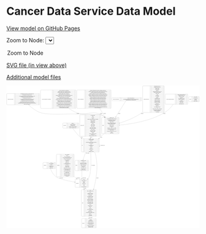 <link rel='stylesheet' href="assets/style.css">
<link rel='stylesheet' href="https://unpkg.com/leaflet@1.5.1/dist/leaflet.css" integrity="sha512-xwE/Az9zrjBIphAcBb3F6JVqxf46+CDLwfLMHloNu6KEQCAWi6HcDUbeOfBIptF7tcCzusKFjFw2yuvEpDL9wQ==" crossorigin="">
<script type="text/javascript" src="https://code.jquery.com/jquery-3.2.1.min.js"></script>
<script type="text/javascript"  src="https://unpkg.com/leaflet@1.5.1/dist/leaflet.js"></script>
<script type="text/javascript" src="assets/actions.js"></script>

Cancer Data Service Data Model
==============================

[View model on GitHub Pages](https://cbiit.github.io/cds-model)



Zoom to Node: <select id="node_select">
  <option value="">Zoom to Node</option>
</select>
<div id="model"></div>

<p>
<a href="./model-desc/cds-model.svg">SVG file (in view above)</a>
<p>
<a href="./model-desc">Additional model files</a>
<div id='graph' style='display:off;'>
<svg width="4345pt" height="3196pt"
 viewBox="0.00 0.00 4344.50 3196.00" xmlns="http://www.w3.org/2000/svg" xmlns:xlink="http://www.w3.org/1999/xlink">
<g id="graph0" class="graph" transform="scale(1 1) rotate(0) translate(4 3192)">
<title>Perl</title>
<polygon fill="#ffffff" stroke="transparent" points="-4,4 -4,-3192 4340.5,-3192 4340.5,4 -4,4"/>
<!-- image -->
<g id="node1" class="node">
<title>image</title>
<path fill="none" stroke="#000000" d="M2152,-2112C2152,-2112 2517,-2112 2517,-2112 2523,-2112 2529,-2118 2529,-2124 2529,-2124 2529,-2468 2529,-2468 2529,-2474 2523,-2480 2517,-2480 2517,-2480 2152,-2480 2152,-2480 2146,-2480 2140,-2474 2140,-2468 2140,-2468 2140,-2124 2140,-2124 2140,-2118 2146,-2112 2152,-2112"/>
<text text-anchor="middle" x="2170" y="-2292.3" font-family="Times,serif" font-size="14.00" fill="#000000">image</text>
<polyline fill="none" stroke="#000000" points="2200,-2112 2200,-2480 "/>
<text text-anchor="middle" x="2210.5" y="-2292.3" font-family="Times,serif" font-size="14.00" fill="#000000"> </text>
<polyline fill="none" stroke="#000000" points="2221,-2112 2221,-2480 "/>
<text text-anchor="middle" x="2364.5" y="-2464.8" font-family="Times,serif" font-size="14.00" fill="#000000">citation_or_DOI</text>
<polyline fill="none" stroke="#000000" points="2221,-2457 2508,-2457 "/>
<text text-anchor="middle" x="2364.5" y="-2441.8" font-family="Times,serif" font-size="14.00" fill="#000000">de_identification_method_description</text>
<polyline fill="none" stroke="#000000" points="2221,-2434 2508,-2434 "/>
<text text-anchor="middle" x="2364.5" y="-2418.8" font-family="Times,serif" font-size="14.00" fill="#000000">de_identification_method_type</text>
<polyline fill="none" stroke="#000000" points="2221,-2411 2508,-2411 "/>
<text text-anchor="middle" x="2364.5" y="-2395.8" font-family="Times,serif" font-size="14.00" fill="#000000">de_identification_software</text>
<polyline fill="none" stroke="#000000" points="2221,-2388 2508,-2388 "/>
<text text-anchor="middle" x="2364.5" y="-2372.8" font-family="Times,serif" font-size="14.00" fill="#000000">image_modality</text>
<polyline fill="none" stroke="#000000" points="2221,-2365 2508,-2365 "/>
<text text-anchor="middle" x="2364.5" y="-2349.8" font-family="Times,serif" font-size="14.00" fill="#000000">imaging_equipment_manufacturer</text>
<polyline fill="none" stroke="#000000" points="2221,-2342 2508,-2342 "/>
<text text-anchor="middle" x="2364.5" y="-2326.8" font-family="Times,serif" font-size="14.00" fill="#000000">imaging_equipment_model</text>
<polyline fill="none" stroke="#000000" points="2221,-2319 2508,-2319 "/>
<text text-anchor="middle" x="2364.5" y="-2303.8" font-family="Times,serif" font-size="14.00" fill="#000000">imaging_protocol</text>
<polyline fill="none" stroke="#000000" points="2221,-2296 2508,-2296 "/>
<text text-anchor="middle" x="2364.5" y="-2280.8" font-family="Times,serif" font-size="14.00" fill="#000000">imaging_software</text>
<polyline fill="none" stroke="#000000" points="2221,-2273 2508,-2273 "/>
<text text-anchor="middle" x="2364.5" y="-2257.8" font-family="Times,serif" font-size="14.00" fill="#000000">license</text>
<polyline fill="none" stroke="#000000" points="2221,-2250 2508,-2250 "/>
<text text-anchor="middle" x="2364.5" y="-2234.8" font-family="Times,serif" font-size="14.00" fill="#000000">longitudinal_temporal_event_offset</text>
<polyline fill="none" stroke="#000000" points="2221,-2227 2508,-2227 "/>
<text text-anchor="middle" x="2364.5" y="-2211.8" font-family="Times,serif" font-size="14.00" fill="#000000">longitudinal_temporal_event_type</text>
<polyline fill="none" stroke="#000000" points="2221,-2204 2508,-2204 "/>
<text text-anchor="middle" x="2364.5" y="-2188.8" font-family="Times,serif" font-size="14.00" fill="#000000">organ_or_tissue</text>
<polyline fill="none" stroke="#000000" points="2221,-2181 2508,-2181 "/>
<text text-anchor="middle" x="2364.5" y="-2165.8" font-family="Times,serif" font-size="14.00" fill="#000000">performed_imaging_study_typeCode</text>
<polyline fill="none" stroke="#000000" points="2221,-2158 2508,-2158 "/>
<text text-anchor="middle" x="2364.5" y="-2142.8" font-family="Times,serif" font-size="14.00" fill="#000000">species</text>
<polyline fill="none" stroke="#000000" points="2221,-2135 2508,-2135 "/>
<text text-anchor="middle" x="2364.5" y="-2119.8" font-family="Times,serif" font-size="14.00" fill="#000000">study_link_id</text>
<polyline fill="none" stroke="#000000" points="2508,-2112 2508,-2480 "/>
<text text-anchor="middle" x="2518.5" y="-2292.3" font-family="Times,serif" font-size="14.00" fill="#000000"> </text>
</g>
<!-- file -->
<g id="node12" class="node">
<title>file</title>
<path fill="none" stroke="#000000" d="M1693.5,-1703.5C1693.5,-1703.5 2073.5,-1703.5 2073.5,-1703.5 2079.5,-1703.5 2085.5,-1709.5 2085.5,-1715.5 2085.5,-1715.5 2085.5,-1990.5 2085.5,-1990.5 2085.5,-1996.5 2079.5,-2002.5 2073.5,-2002.5 2073.5,-2002.5 1693.5,-2002.5 1693.5,-2002.5 1687.5,-2002.5 1681.5,-1996.5 1681.5,-1990.5 1681.5,-1990.5 1681.5,-1715.5 1681.5,-1715.5 1681.5,-1709.5 1687.5,-1703.5 1693.5,-1703.5"/>
<text text-anchor="middle" x="1701" y="-1849.3" font-family="Times,serif" font-size="14.00" fill="#000000">file</text>
<polyline fill="none" stroke="#000000" points="1720.5,-1703.5 1720.5,-2002.5 "/>
<text text-anchor="middle" x="1731" y="-1849.3" font-family="Times,serif" font-size="14.00" fill="#000000"> </text>
<polyline fill="none" stroke="#000000" points="1741.5,-1703.5 1741.5,-2002.5 "/>
<text text-anchor="middle" x="1903" y="-1987.3" font-family="Times,serif" font-size="14.00" fill="#000000">checksum_algorithm</text>
<polyline fill="none" stroke="#000000" points="1741.5,-1979.5 2064.5,-1979.5 "/>
<text text-anchor="middle" x="1903" y="-1964.3" font-family="Times,serif" font-size="14.00" fill="#000000">checksum_value</text>
<polyline fill="none" stroke="#000000" points="1741.5,-1956.5 2064.5,-1956.5 "/>
<text text-anchor="middle" x="1903" y="-1941.3" font-family="Times,serif" font-size="14.00" fill="#000000">crdc_id</text>
<polyline fill="none" stroke="#000000" points="1741.5,-1933.5 2064.5,-1933.5 "/>
<text text-anchor="middle" x="1903" y="-1918.3" font-family="Times,serif" font-size="14.00" fill="#000000">experimental_strategy_and_data_subtypes</text>
<polyline fill="none" stroke="#000000" points="1741.5,-1910.5 2064.5,-1910.5 "/>
<text text-anchor="middle" x="1903" y="-1895.3" font-family="Times,serif" font-size="14.00" fill="#000000">file_description</text>
<polyline fill="none" stroke="#000000" points="1741.5,-1887.5 2064.5,-1887.5 "/>
<text text-anchor="middle" x="1903" y="-1872.3" font-family="Times,serif" font-size="14.00" fill="#000000">file_id</text>
<polyline fill="none" stroke="#000000" points="1741.5,-1864.5 2064.5,-1864.5 "/>
<text text-anchor="middle" x="1903" y="-1849.3" font-family="Times,serif" font-size="14.00" fill="#000000">file_mapping_level</text>
<polyline fill="none" stroke="#000000" points="1741.5,-1841.5 2064.5,-1841.5 "/>
<text text-anchor="middle" x="1903" y="-1826.3" font-family="Times,serif" font-size="14.00" fill="#000000">file_name</text>
<polyline fill="none" stroke="#000000" points="1741.5,-1818.5 2064.5,-1818.5 "/>
<text text-anchor="middle" x="1903" y="-1803.3" font-family="Times,serif" font-size="14.00" fill="#000000">file_size</text>
<polyline fill="none" stroke="#000000" points="1741.5,-1795.5 2064.5,-1795.5 "/>
<text text-anchor="middle" x="1903" y="-1780.3" font-family="Times,serif" font-size="14.00" fill="#000000">file_type</text>
<polyline fill="none" stroke="#000000" points="1741.5,-1772.5 2064.5,-1772.5 "/>
<text text-anchor="middle" x="1903" y="-1757.3" font-family="Times,serif" font-size="14.00" fill="#000000">file_url_in_cds</text>
<polyline fill="none" stroke="#000000" points="1741.5,-1749.5 2064.5,-1749.5 "/>
<text text-anchor="middle" x="1903" y="-1734.3" font-family="Times,serif" font-size="14.00" fill="#000000">md5sum</text>
<polyline fill="none" stroke="#000000" points="1741.5,-1726.5 2064.5,-1726.5 "/>
<text text-anchor="middle" x="1903" y="-1711.3" font-family="Times,serif" font-size="14.00" fill="#000000">submission_version</text>
<polyline fill="none" stroke="#000000" points="2064.5,-1703.5 2064.5,-2002.5 "/>
<text text-anchor="middle" x="2075" y="-1849.3" font-family="Times,serif" font-size="14.00" fill="#000000"> </text>
</g>
<!-- image&#45;&gt;file -->
<g id="edge8" class="edge">
<title>image&#45;&gt;file</title>
<path fill="none" stroke="#000000" d="M2185.7216,-2111.9929C2167.6491,-2091.9249 2149.0176,-2072.1995 2130.5,-2054 2115.2838,-2039.0452 2099.0425,-2024.0316 2082.4308,-2009.3169"/>
<polygon fill="#000000" stroke="#000000" points="2084.5938,-2006.5581 2074.7747,-2002.5784 2079.9689,-2011.8127 2084.5938,-2006.5581"/>
<text text-anchor="middle" x="2128.5" y="-2024.8" font-family="Times,serif" font-size="14.00" fill="#000000">of_file</text>
</g>
<!-- diagnosis -->
<g id="node2" class="node">
<title>diagnosis</title>
<path fill="none" stroke="#000000" d="M1133.5,-1145.5C1133.5,-1145.5 1507.5,-1145.5 1507.5,-1145.5 1513.5,-1145.5 1519.5,-1151.5 1519.5,-1157.5 1519.5,-1157.5 1519.5,-1639.5 1519.5,-1639.5 1519.5,-1645.5 1513.5,-1651.5 1507.5,-1651.5 1507.5,-1651.5 1133.5,-1651.5 1133.5,-1651.5 1127.5,-1651.5 1121.5,-1645.5 1121.5,-1639.5 1121.5,-1639.5 1121.5,-1157.5 1121.5,-1157.5 1121.5,-1151.5 1127.5,-1145.5 1133.5,-1145.5"/>
<text text-anchor="middle" x="1163.5" y="-1394.8" font-family="Times,serif" font-size="14.00" fill="#000000">diagnosis</text>
<polyline fill="none" stroke="#000000" points="1205.5,-1145.5 1205.5,-1651.5 "/>
<text text-anchor="middle" x="1216" y="-1394.8" font-family="Times,serif" font-size="14.00" fill="#000000"> </text>
<polyline fill="none" stroke="#000000" points="1226.5,-1145.5 1226.5,-1651.5 "/>
<text text-anchor="middle" x="1362.5" y="-1636.3" font-family="Times,serif" font-size="14.00" fill="#000000">age_at_diagnosis</text>
<polyline fill="none" stroke="#000000" points="1226.5,-1628.5 1498.5,-1628.5 "/>
<text text-anchor="middle" x="1362.5" y="-1613.3" font-family="Times,serif" font-size="14.00" fill="#000000">crdc_id</text>
<polyline fill="none" stroke="#000000" points="1226.5,-1605.5 1498.5,-1605.5 "/>
<text text-anchor="middle" x="1362.5" y="-1590.3" font-family="Times,serif" font-size="14.00" fill="#000000">days_to_last_followup</text>
<polyline fill="none" stroke="#000000" points="1226.5,-1582.5 1498.5,-1582.5 "/>
<text text-anchor="middle" x="1362.5" y="-1567.3" font-family="Times,serif" font-size="14.00" fill="#000000">days_to_last_known_disease_status</text>
<polyline fill="none" stroke="#000000" points="1226.5,-1559.5 1498.5,-1559.5 "/>
<text text-anchor="middle" x="1362.5" y="-1544.3" font-family="Times,serif" font-size="14.00" fill="#000000">days_to_last_known_status</text>
<polyline fill="none" stroke="#000000" points="1226.5,-1536.5 1498.5,-1536.5 "/>
<text text-anchor="middle" x="1362.5" y="-1521.3" font-family="Times,serif" font-size="14.00" fill="#000000">days_to_recurrence</text>
<polyline fill="none" stroke="#000000" points="1226.5,-1513.5 1498.5,-1513.5 "/>
<text text-anchor="middle" x="1362.5" y="-1498.3" font-family="Times,serif" font-size="14.00" fill="#000000">diagnosis_id</text>
<polyline fill="none" stroke="#000000" points="1226.5,-1490.5 1498.5,-1490.5 "/>
<text text-anchor="middle" x="1362.5" y="-1475.3" font-family="Times,serif" font-size="14.00" fill="#000000">disease_type</text>
<polyline fill="none" stroke="#000000" points="1226.5,-1467.5 1498.5,-1467.5 "/>
<text text-anchor="middle" x="1362.5" y="-1452.3" font-family="Times,serif" font-size="14.00" fill="#000000">incidence_type</text>
<polyline fill="none" stroke="#000000" points="1226.5,-1444.5 1498.5,-1444.5 "/>
<text text-anchor="middle" x="1362.5" y="-1429.3" font-family="Times,serif" font-size="14.00" fill="#000000">last_known_disease_status</text>
<polyline fill="none" stroke="#000000" points="1226.5,-1421.5 1498.5,-1421.5 "/>
<text text-anchor="middle" x="1362.5" y="-1406.3" font-family="Times,serif" font-size="14.00" fill="#000000">morphology</text>
<polyline fill="none" stroke="#000000" points="1226.5,-1398.5 1498.5,-1398.5 "/>
<text text-anchor="middle" x="1362.5" y="-1383.3" font-family="Times,serif" font-size="14.00" fill="#000000">primary_diagnosis</text>
<polyline fill="none" stroke="#000000" points="1226.5,-1375.5 1498.5,-1375.5 "/>
<text text-anchor="middle" x="1362.5" y="-1360.3" font-family="Times,serif" font-size="14.00" fill="#000000">primary_site</text>
<polyline fill="none" stroke="#000000" points="1226.5,-1352.5 1498.5,-1352.5 "/>
<text text-anchor="middle" x="1362.5" y="-1337.3" font-family="Times,serif" font-size="14.00" fill="#000000">progression_or_recurrence</text>
<polyline fill="none" stroke="#000000" points="1226.5,-1329.5 1498.5,-1329.5 "/>
<text text-anchor="middle" x="1362.5" y="-1314.3" font-family="Times,serif" font-size="14.00" fill="#000000">site_of_resection_or_biopsy</text>
<polyline fill="none" stroke="#000000" points="1226.5,-1306.5 1498.5,-1306.5 "/>
<text text-anchor="middle" x="1362.5" y="-1291.3" font-family="Times,serif" font-size="14.00" fill="#000000">study_diagnosis_id</text>
<polyline fill="none" stroke="#000000" points="1226.5,-1283.5 1498.5,-1283.5 "/>
<text text-anchor="middle" x="1362.5" y="-1268.3" font-family="Times,serif" font-size="14.00" fill="#000000">tissue_or_organ_of_origin</text>
<polyline fill="none" stroke="#000000" points="1226.5,-1260.5 1498.5,-1260.5 "/>
<text text-anchor="middle" x="1362.5" y="-1245.3" font-family="Times,serif" font-size="14.00" fill="#000000">tumor_grade</text>
<polyline fill="none" stroke="#000000" points="1226.5,-1237.5 1498.5,-1237.5 "/>
<text text-anchor="middle" x="1362.5" y="-1222.3" font-family="Times,serif" font-size="14.00" fill="#000000">tumor_stage_clinical_m</text>
<polyline fill="none" stroke="#000000" points="1226.5,-1214.5 1498.5,-1214.5 "/>
<text text-anchor="middle" x="1362.5" y="-1199.3" font-family="Times,serif" font-size="14.00" fill="#000000">tumor_stage_clinical_n</text>
<polyline fill="none" stroke="#000000" points="1226.5,-1191.5 1498.5,-1191.5 "/>
<text text-anchor="middle" x="1362.5" y="-1176.3" font-family="Times,serif" font-size="14.00" fill="#000000">tumor_stage_clinical_t</text>
<polyline fill="none" stroke="#000000" points="1226.5,-1168.5 1498.5,-1168.5 "/>
<text text-anchor="middle" x="1362.5" y="-1153.3" font-family="Times,serif" font-size="14.00" fill="#000000">vital_status</text>
<polyline fill="none" stroke="#000000" points="1498.5,-1145.5 1498.5,-1651.5 "/>
<text text-anchor="middle" x="1509" y="-1394.8" font-family="Times,serif" font-size="14.00" fill="#000000"> </text>
</g>
<!-- participant -->
<g id="node9" class="node">
<title>participant</title>
<path fill="none" stroke="#000000" d="M1553.5,-909.5C1553.5,-909.5 1831.5,-909.5 1831.5,-909.5 1837.5,-909.5 1843.5,-915.5 1843.5,-921.5 1843.5,-921.5 1843.5,-1081.5 1843.5,-1081.5 1843.5,-1087.5 1837.5,-1093.5 1831.5,-1093.5 1831.5,-1093.5 1553.5,-1093.5 1553.5,-1093.5 1547.5,-1093.5 1541.5,-1087.5 1541.5,-1081.5 1541.5,-1081.5 1541.5,-921.5 1541.5,-921.5 1541.5,-915.5 1547.5,-909.5 1553.5,-909.5"/>
<text text-anchor="middle" x="1589.5" y="-997.8" font-family="Times,serif" font-size="14.00" fill="#000000">participant</text>
<polyline fill="none" stroke="#000000" points="1637.5,-909.5 1637.5,-1093.5 "/>
<text text-anchor="middle" x="1648" y="-997.8" font-family="Times,serif" font-size="14.00" fill="#000000"> </text>
<polyline fill="none" stroke="#000000" points="1658.5,-909.5 1658.5,-1093.5 "/>
<text text-anchor="middle" x="1740.5" y="-1078.3" font-family="Times,serif" font-size="14.00" fill="#000000">crdc_id</text>
<polyline fill="none" stroke="#000000" points="1658.5,-1070.5 1822.5,-1070.5 "/>
<text text-anchor="middle" x="1740.5" y="-1055.3" font-family="Times,serif" font-size="14.00" fill="#000000">dbGaP_subject_id</text>
<polyline fill="none" stroke="#000000" points="1658.5,-1047.5 1822.5,-1047.5 "/>
<text text-anchor="middle" x="1740.5" y="-1032.3" font-family="Times,serif" font-size="14.00" fill="#000000">ethnicity</text>
<polyline fill="none" stroke="#000000" points="1658.5,-1024.5 1822.5,-1024.5 "/>
<text text-anchor="middle" x="1740.5" y="-1009.3" font-family="Times,serif" font-size="14.00" fill="#000000">gender</text>
<polyline fill="none" stroke="#000000" points="1658.5,-1001.5 1822.5,-1001.5 "/>
<text text-anchor="middle" x="1740.5" y="-986.3" font-family="Times,serif" font-size="14.00" fill="#000000">participant_id</text>
<polyline fill="none" stroke="#000000" points="1658.5,-978.5 1822.5,-978.5 "/>
<text text-anchor="middle" x="1740.5" y="-963.3" font-family="Times,serif" font-size="14.00" fill="#000000">race</text>
<polyline fill="none" stroke="#000000" points="1658.5,-955.5 1822.5,-955.5 "/>
<text text-anchor="middle" x="1740.5" y="-940.3" font-family="Times,serif" font-size="14.00" fill="#000000">sex</text>
<polyline fill="none" stroke="#000000" points="1658.5,-932.5 1822.5,-932.5 "/>
<text text-anchor="middle" x="1740.5" y="-917.3" font-family="Times,serif" font-size="14.00" fill="#000000">study_participant_id</text>
<polyline fill="none" stroke="#000000" points="1822.5,-909.5 1822.5,-1093.5 "/>
<text text-anchor="middle" x="1833" y="-997.8" font-family="Times,serif" font-size="14.00" fill="#000000"> </text>
</g>
<!-- diagnosis&#45;&gt;participant -->
<g id="edge14" class="edge">
<title>diagnosis&#45;&gt;participant</title>
<path fill="none" stroke="#000000" d="M1519.5768,-1154.3087C1522.5538,-1151.1711 1525.5291,-1148.0666 1528.5,-1145 1542.8654,-1130.1718 1558.5584,-1115.1447 1574.3603,-1100.6774"/>
<polygon fill="#000000" stroke="#000000" points="1577.0751,-1102.9396 1582.1211,-1093.6235 1572.3669,-1097.7596 1577.0751,-1102.9396"/>
<text text-anchor="middle" x="1609" y="-1115.8" font-family="Times,serif" font-size="14.00" fill="#000000">of_participant</text>
</g>
<!-- proteomic -->
<g id="node3" class="node">
<title>proteomic</title>
<path fill="none" stroke="#000000" d="M1274.5,-2238.5C1274.5,-2238.5 1614.5,-2238.5 1614.5,-2238.5 1620.5,-2238.5 1626.5,-2244.5 1626.5,-2250.5 1626.5,-2250.5 1626.5,-2341.5 1626.5,-2341.5 1626.5,-2347.5 1620.5,-2353.5 1614.5,-2353.5 1614.5,-2353.5 1274.5,-2353.5 1274.5,-2353.5 1268.5,-2353.5 1262.5,-2347.5 1262.5,-2341.5 1262.5,-2341.5 1262.5,-2250.5 1262.5,-2250.5 1262.5,-2244.5 1268.5,-2238.5 1274.5,-2238.5"/>
<text text-anchor="middle" x="1307" y="-2292.3" font-family="Times,serif" font-size="14.00" fill="#000000">proteomic</text>
<polyline fill="none" stroke="#000000" points="1351.5,-2238.5 1351.5,-2353.5 "/>
<text text-anchor="middle" x="1362" y="-2292.3" font-family="Times,serif" font-size="14.00" fill="#000000"> </text>
<polyline fill="none" stroke="#000000" points="1372.5,-2238.5 1372.5,-2353.5 "/>
<text text-anchor="middle" x="1489" y="-2338.3" font-family="Times,serif" font-size="14.00" fill="#000000">aliquot_id</text>
<polyline fill="none" stroke="#000000" points="1372.5,-2330.5 1605.5,-2330.5 "/>
<text text-anchor="middle" x="1489" y="-2315.3" font-family="Times,serif" font-size="14.00" fill="#000000">analytical_fractions</text>
<polyline fill="none" stroke="#000000" points="1372.5,-2307.5 1605.5,-2307.5 "/>
<text text-anchor="middle" x="1489" y="-2292.3" font-family="Times,serif" font-size="14.00" fill="#000000">instrument_make</text>
<polyline fill="none" stroke="#000000" points="1372.5,-2284.5 1605.5,-2284.5 "/>
<text text-anchor="middle" x="1489" y="-2269.3" font-family="Times,serif" font-size="14.00" fill="#000000">proteomic_design_description</text>
<polyline fill="none" stroke="#000000" points="1372.5,-2261.5 1605.5,-2261.5 "/>
<text text-anchor="middle" x="1489" y="-2246.3" font-family="Times,serif" font-size="14.00" fill="#000000">proteomic_instrument_model</text>
<polyline fill="none" stroke="#000000" points="1605.5,-2238.5 1605.5,-2353.5 "/>
<text text-anchor="middle" x="1616" y="-2292.3" font-family="Times,serif" font-size="14.00" fill="#000000"> </text>
</g>
<!-- proteomic&#45;&gt;file -->
<g id="edge10" class="edge">
<title>proteomic&#45;&gt;file</title>
<path fill="none" stroke="#000000" d="M1484.4386,-2238.3011C1520.983,-2187.337 1577.9707,-2112.2789 1635.5,-2054 1650.3558,-2038.9506 1666.2926,-2023.9221 1682.658,-2009.2426"/>
<polygon fill="#000000" stroke="#000000" points="1685.0634,-2011.7873 1690.2051,-2002.5237 1680.4088,-2006.559 1685.0634,-2011.7873"/>
<text text-anchor="middle" x="1689.5" y="-2024.8" font-family="Times,serif" font-size="14.00" fill="#000000">of_file</text>
</g>
<!-- NonDICOMCTimages -->
<g id="node4" class="node">
<title>NonDICOMCTimages</title>
<path fill="none" stroke="#000000" d="M12,-2762C12,-2762 733,-2762 733,-2762 739,-2762 745,-2768 745,-2774 745,-2774 745,-3003 745,-3003 745,-3009 739,-3015 733,-3015 733,-3015 12,-3015 12,-3015 6,-3015 0,-3009 0,-3003 0,-3003 0,-2774 0,-2774 0,-2768 6,-2762 12,-2762"/>
<text text-anchor="middle" x="86.5" y="-2884.8" font-family="Times,serif" font-size="14.00" fill="#000000">NonDICOMCTimages</text>
<polyline fill="none" stroke="#000000" points="173,-2762 173,-3015 "/>
<text text-anchor="middle" x="183.5" y="-2884.8" font-family="Times,serif" font-size="14.00" fill="#000000"> </text>
<polyline fill="none" stroke="#000000" points="194,-2762 194,-3015 "/>
<text text-anchor="middle" x="459" y="-2999.8" font-family="Times,serif" font-size="14.00" fill="#000000">CTAquisitionProtocolElement_ctdiPhantomTypeCode</text>
<polyline fill="none" stroke="#000000" points="194,-2992 724,-2992 "/>
<text text-anchor="middle" x="459" y="-2976.8" font-family="Times,serif" font-size="14.00" fill="#000000">CTAquisitionProtocolElement_ctdiVol</text>
<polyline fill="none" stroke="#000000" points="194,-2969 724,-2969 "/>
<text text-anchor="middle" x="459" y="-2953.8" font-family="Times,serif" font-size="14.00" fill="#000000">CTAquisitionProtocolElement_exposureModulationType_Code</text>
<polyline fill="none" stroke="#000000" points="194,-2946 724,-2946 "/>
<text text-anchor="middle" x="459" y="-2930.8" font-family="Times,serif" font-size="14.00" fill="#000000">CTAquisitionProtocolElement_gantryDetectorTilt</text>
<polyline fill="none" stroke="#000000" points="194,-2923 724,-2923 "/>
<text text-anchor="middle" x="459" y="-2907.8" font-family="Times,serif" font-size="14.00" fill="#000000">CTAquisitionProtocolElement_kVp</text>
<polyline fill="none" stroke="#000000" points="194,-2900 724,-2900 "/>
<text text-anchor="middle" x="459" y="-2884.8" font-family="Times,serif" font-size="14.00" fill="#000000">CTAquisitionProtocolElement_singleCollimationWidth</text>
<polyline fill="none" stroke="#000000" points="194,-2877 724,-2877 "/>
<text text-anchor="middle" x="459" y="-2861.8" font-family="Times,serif" font-size="14.00" fill="#000000">CTAquisitionProtocolElement_spiralPitchFactor</text>
<polyline fill="none" stroke="#000000" points="194,-2854 724,-2854 "/>
<text text-anchor="middle" x="459" y="-2838.8" font-family="Times,serif" font-size="14.00" fill="#000000">CTAquisitionProtocolElement_totalCollimationWidth</text>
<polyline fill="none" stroke="#000000" points="194,-2831 724,-2831 "/>
<text text-anchor="middle" x="459" y="-2815.8" font-family="Times,serif" font-size="14.00" fill="#000000">CTImageReconstructionProtocolElement_convolutionKernel</text>
<polyline fill="none" stroke="#000000" points="194,-2808 724,-2808 "/>
<text text-anchor="middle" x="459" y="-2792.8" font-family="Times,serif" font-size="14.00" fill="#000000">CTImageReconstructionProtocolElement_convolutionKernelGroupCode</text>
<polyline fill="none" stroke="#000000" points="194,-2785 724,-2785 "/>
<text text-anchor="middle" x="459" y="-2769.8" font-family="Times,serif" font-size="14.00" fill="#000000">NonDICOMCTimages_id</text>
<polyline fill="none" stroke="#000000" points="724,-2762 724,-3015 "/>
<text text-anchor="middle" x="734.5" y="-2884.8" font-family="Times,serif" font-size="14.00" fill="#000000"> </text>
</g>
<!-- NonDICOMCTimages&#45;&gt;image -->
<g id="edge3" class="edge">
<title>NonDICOMCTimages&#45;&gt;image</title>
<path fill="none" stroke="#000000" d="M492.6001,-2761.6919C562.051,-2697.3674 655.0258,-2625.324 753.5,-2589 923.1423,-2526.4243 1385.8033,-2562.5506 1566.5,-2556 1597.8287,-2554.8643 2102.2873,-2551.6683 2130.5,-2538 2156.7135,-2525.3003 2180.8178,-2507.4841 2202.5624,-2487.2149"/>
<polygon fill="#000000" stroke="#000000" points="2205.0369,-2489.6914 2209.8458,-2480.2508 2200.1993,-2484.632 2205.0369,-2489.6914"/>
<text text-anchor="middle" x="1599" y="-2559.8" font-family="Times,serif" font-size="14.00" fill="#000000">of_image</text>
</g>
<!-- NonDICOMradiologyAllModalities -->
<g id="node5" class="node">
<title>NonDICOMradiologyAllModalities</title>
<path fill="none" stroke="#000000" d="M775,-2681.5C775,-2681.5 1548,-2681.5 1548,-2681.5 1554,-2681.5 1560,-2687.5 1560,-2693.5 1560,-2693.5 1560,-3083.5 1560,-3083.5 1560,-3089.5 1554,-3095.5 1548,-3095.5 1548,-3095.5 775,-3095.5 775,-3095.5 769,-3095.5 763,-3089.5 763,-3083.5 763,-3083.5 763,-2693.5 763,-2693.5 763,-2687.5 769,-2681.5 775,-2681.5"/>
<text text-anchor="middle" x="894.5" y="-2884.8" font-family="Times,serif" font-size="14.00" fill="#000000">NonDICOMradiologyAllModalities</text>
<polyline fill="none" stroke="#000000" points="1026,-2681.5 1026,-3095.5 "/>
<text text-anchor="middle" x="1036.5" y="-2884.8" font-family="Times,serif" font-size="14.00" fill="#000000"> </text>
<polyline fill="none" stroke="#000000" points="1047,-2681.5 1047,-3095.5 "/>
<text text-anchor="middle" x="1293" y="-3080.3" font-family="Times,serif" font-size="14.00" fill="#000000">NonDICOMradiologyAllModalities_id</text>
<polyline fill="none" stroke="#000000" points="1047,-3072.5 1539,-3072.5 "/>
<text text-anchor="middle" x="1293" y="-3057.3" font-family="Times,serif" font-size="14.00" fill="#000000">performed_imaging_study_acquisitionTypeCode</text>
<polyline fill="none" stroke="#000000" points="1047,-3049.5 1539,-3049.5 "/>
<text text-anchor="middle" x="1293" y="-3034.3" font-family="Times,serif" font-size="14.00" fill="#000000">performed_imaging_study_admittingDiagnosisCode</text>
<polyline fill="none" stroke="#000000" points="1047,-3026.5 1539,-3026.5 "/>
<text text-anchor="middle" x="1293" y="-3011.3" font-family="Times,serif" font-size="14.00" fill="#000000">performed_imaging_study_algorithmCode</text>
<polyline fill="none" stroke="#000000" points="1047,-3003.5 1539,-3003.5 "/>
<text text-anchor="middle" x="1293" y="-2988.3" font-family="Times,serif" font-size="14.00" fill="#000000">performed_imaging_study_bodyPositionCode</text>
<polyline fill="none" stroke="#000000" points="1047,-2980.5 1539,-2980.5 "/>
<text text-anchor="middle" x="1293" y="-2965.3" font-family="Times,serif" font-size="14.00" fill="#000000">performed_imaging_study_cardiacSynchronizationTechniqueCode</text>
<polyline fill="none" stroke="#000000" points="1047,-2957.5 1539,-2957.5 "/>
<text text-anchor="middle" x="1293" y="-2942.3" font-family="Times,serif" font-size="14.00" fill="#000000">performed_imaging_study_dataCollectionDiameter</text>
<polyline fill="none" stroke="#000000" points="1047,-2934.5 1539,-2934.5 "/>
<text text-anchor="middle" x="1293" y="-2919.3" font-family="Times,serif" font-size="14.00" fill="#000000">performed_imaging_study_description</text>
<polyline fill="none" stroke="#000000" points="1047,-2911.5 1539,-2911.5 "/>
<text text-anchor="middle" x="1293" y="-2896.3" font-family="Times,serif" font-size="14.00" fill="#000000">performed_imaging_study_lossyImageCompressionIndicator</text>
<polyline fill="none" stroke="#000000" points="1047,-2888.5 1539,-2888.5 "/>
<text text-anchor="middle" x="1293" y="-2873.3" font-family="Times,serif" font-size="14.00" fill="#000000">performed_imaging_study_nonAcquisitionModalitiesInStudyCode</text>
<polyline fill="none" stroke="#000000" points="1047,-2865.5 1539,-2865.5 "/>
<text text-anchor="middle" x="1293" y="-2850.3" font-family="Times,serif" font-size="14.00" fill="#000000">performed_imaging_study_primaryAnatomicSiteCode</text>
<polyline fill="none" stroke="#000000" points="1047,-2842.5 1539,-2842.5 "/>
<text text-anchor="middle" x="1293" y="-2827.3" font-family="Times,serif" font-size="14.00" fill="#000000">performed_imaging_study_reconstructionDiameter</text>
<polyline fill="none" stroke="#000000" points="1047,-2819.5 1539,-2819.5 "/>
<text text-anchor="middle" x="1293" y="-2804.3" font-family="Times,serif" font-size="14.00" fill="#000000">performed_imaging_study_reconstructionFieldOfViewHeight</text>
<polyline fill="none" stroke="#000000" points="1047,-2796.5 1539,-2796.5 "/>
<text text-anchor="middle" x="1293" y="-2781.3" font-family="Times,serif" font-size="14.00" fill="#000000">performed_imaging_study_reconstructionFieldOfViewWidth</text>
<polyline fill="none" stroke="#000000" points="1047,-2773.5 1539,-2773.5 "/>
<text text-anchor="middle" x="1293" y="-2758.3" font-family="Times,serif" font-size="14.00" fill="#000000">performed_imaging_study_reconstructionInterval</text>
<polyline fill="none" stroke="#000000" points="1047,-2750.5 1539,-2750.5 "/>
<text text-anchor="middle" x="1293" y="-2735.3" font-family="Times,serif" font-size="14.00" fill="#000000">performed_imaging_study_respiratoryMotionTechniqueCode</text>
<polyline fill="none" stroke="#000000" points="1047,-2727.5 1539,-2727.5 "/>
<text text-anchor="middle" x="1293" y="-2712.3" font-family="Times,serif" font-size="14.00" fill="#000000">performed_imaging_study_sliceThickness</text>
<polyline fill="none" stroke="#000000" points="1047,-2704.5 1539,-2704.5 "/>
<text text-anchor="middle" x="1293" y="-2689.3" font-family="Times,serif" font-size="14.00" fill="#000000">performed_imaging_study_summary</text>
<polyline fill="none" stroke="#000000" points="1539,-2681.5 1539,-3095.5 "/>
<text text-anchor="middle" x="1549.5" y="-2884.8" font-family="Times,serif" font-size="14.00" fill="#000000"> </text>
</g>
<!-- NonDICOMradiologyAllModalities&#45;&gt;image -->
<g id="edge4" class="edge">
<title>NonDICOMradiologyAllModalities&#45;&gt;image</title>
<path fill="none" stroke="#000000" d="M1398.4927,-2681.4562C1451.4049,-2644.8854 1509.4386,-2611.3961 1568.5,-2589 1803.0098,-2500.0737 1908.0898,-2653.9156 2130.5,-2538 2155.673,-2524.8803 2178.9936,-2507.2012 2200.1842,-2487.337"/>
<polygon fill="#000000" stroke="#000000" points="2202.8026,-2489.675 2207.5903,-2480.2235 2197.9536,-2484.6264 2202.8026,-2489.675"/>
<text text-anchor="middle" x="2125" y="-2559.8" font-family="Times,serif" font-size="14.00" fill="#000000">of_image</text>
</g>
<!-- study -->
<g id="node6" class="node">
<title>study</title>
<path fill="none" stroke="#000000" d="M1694.5,-259.5C1694.5,-259.5 2010.5,-259.5 2010.5,-259.5 2016.5,-259.5 2022.5,-265.5 2022.5,-271.5 2022.5,-271.5 2022.5,-845.5 2022.5,-845.5 2022.5,-851.5 2016.5,-857.5 2010.5,-857.5 2010.5,-857.5 1694.5,-857.5 1694.5,-857.5 1688.5,-857.5 1682.5,-851.5 1682.5,-845.5 1682.5,-845.5 1682.5,-271.5 1682.5,-271.5 1682.5,-265.5 1688.5,-259.5 1694.5,-259.5"/>
<text text-anchor="middle" x="1710.5" y="-554.8" font-family="Times,serif" font-size="14.00" fill="#000000">study</text>
<polyline fill="none" stroke="#000000" points="1738.5,-259.5 1738.5,-857.5 "/>
<text text-anchor="middle" x="1749" y="-554.8" font-family="Times,serif" font-size="14.00" fill="#000000"> </text>
<polyline fill="none" stroke="#000000" points="1759.5,-259.5 1759.5,-857.5 "/>
<text text-anchor="middle" x="1880.5" y="-842.3" font-family="Times,serif" font-size="14.00" fill="#000000">acl</text>
<polyline fill="none" stroke="#000000" points="1759.5,-834.5 2001.5,-834.5 "/>
<text text-anchor="middle" x="1880.5" y="-819.3" font-family="Times,serif" font-size="14.00" fill="#000000">adult_or_childhood_study</text>
<polyline fill="none" stroke="#000000" points="1759.5,-811.5 2001.5,-811.5 "/>
<text text-anchor="middle" x="1880.5" y="-796.3" font-family="Times,serif" font-size="14.00" fill="#000000">authz</text>
<polyline fill="none" stroke="#000000" points="1759.5,-788.5 2001.5,-788.5 "/>
<text text-anchor="middle" x="1880.5" y="-773.3" font-family="Times,serif" font-size="14.00" fill="#000000">bioproject_accession</text>
<polyline fill="none" stroke="#000000" points="1759.5,-765.5 2001.5,-765.5 "/>
<text text-anchor="middle" x="1880.5" y="-750.3" font-family="Times,serif" font-size="14.00" fill="#000000">cds_primary_bucket</text>
<polyline fill="none" stroke="#000000" points="1759.5,-742.5 2001.5,-742.5 "/>
<text text-anchor="middle" x="1880.5" y="-727.3" font-family="Times,serif" font-size="14.00" fill="#000000">cds_requestor</text>
<polyline fill="none" stroke="#000000" points="1759.5,-719.5 2001.5,-719.5 "/>
<text text-anchor="middle" x="1880.5" y="-704.3" font-family="Times,serif" font-size="14.00" fill="#000000">cds_secondary_bucket</text>
<polyline fill="none" stroke="#000000" points="1759.5,-696.5 2001.5,-696.5 "/>
<text text-anchor="middle" x="1880.5" y="-681.3" font-family="Times,serif" font-size="14.00" fill="#000000">cds_tertiary_bucket</text>
<polyline fill="none" stroke="#000000" points="1759.5,-673.5 2001.5,-673.5 "/>
<text text-anchor="middle" x="1880.5" y="-658.3" font-family="Times,serif" font-size="14.00" fill="#000000">clinical_trial_arm</text>
<polyline fill="none" stroke="#000000" points="1759.5,-650.5 2001.5,-650.5 "/>
<text text-anchor="middle" x="1880.5" y="-635.3" font-family="Times,serif" font-size="14.00" fill="#000000">clinical_trial_identifier</text>
<polyline fill="none" stroke="#000000" points="1759.5,-627.5 2001.5,-627.5 "/>
<text text-anchor="middle" x="1880.5" y="-612.3" font-family="Times,serif" font-size="14.00" fill="#000000">clinical_trial_repository</text>
<polyline fill="none" stroke="#000000" points="1759.5,-604.5 2001.5,-604.5 "/>
<text text-anchor="middle" x="1880.5" y="-589.3" font-family="Times,serif" font-size="14.00" fill="#000000">clinical_trial_system</text>
<polyline fill="none" stroke="#000000" points="1759.5,-581.5 2001.5,-581.5 "/>
<text text-anchor="middle" x="1880.5" y="-566.3" font-family="Times,serif" font-size="14.00" fill="#000000">co_investigator_email</text>
<polyline fill="none" stroke="#000000" points="1759.5,-558.5 2001.5,-558.5 "/>
<text text-anchor="middle" x="1880.5" y="-543.3" font-family="Times,serif" font-size="14.00" fill="#000000">co_investigator_name</text>
<polyline fill="none" stroke="#000000" points="1759.5,-535.5 2001.5,-535.5 "/>
<text text-anchor="middle" x="1880.5" y="-520.3" font-family="Times,serif" font-size="14.00" fill="#000000">crdc_id</text>
<polyline fill="none" stroke="#000000" points="1759.5,-512.5 2001.5,-512.5 "/>
<text text-anchor="middle" x="1880.5" y="-497.3" font-family="Times,serif" font-size="14.00" fill="#000000">data_access_level</text>
<polyline fill="none" stroke="#000000" points="1759.5,-489.5 2001.5,-489.5 "/>
<text text-anchor="middle" x="1880.5" y="-474.3" font-family="Times,serif" font-size="14.00" fill="#000000">data_types</text>
<polyline fill="none" stroke="#000000" points="1759.5,-466.5 2001.5,-466.5 "/>
<text text-anchor="middle" x="1880.5" y="-451.3" font-family="Times,serif" font-size="14.00" fill="#000000">email</text>
<polyline fill="none" stroke="#000000" points="1759.5,-443.5 2001.5,-443.5 "/>
<text text-anchor="middle" x="1880.5" y="-428.3" font-family="Times,serif" font-size="14.00" fill="#000000">file_types</text>
<polyline fill="none" stroke="#000000" points="1759.5,-420.5 2001.5,-420.5 "/>
<text text-anchor="middle" x="1880.5" y="-405.3" font-family="Times,serif" font-size="14.00" fill="#000000">file_types_and_format</text>
<polyline fill="none" stroke="#000000" points="1759.5,-397.5 2001.5,-397.5 "/>
<text text-anchor="middle" x="1880.5" y="-382.3" font-family="Times,serif" font-size="14.00" fill="#000000">first_name</text>
<polyline fill="none" stroke="#000000" points="1759.5,-374.5 2001.5,-374.5 "/>
<text text-anchor="middle" x="1880.5" y="-359.3" font-family="Times,serif" font-size="14.00" fill="#000000">funding_agency</text>
<polyline fill="none" stroke="#000000" points="1759.5,-351.5 2001.5,-351.5 "/>
<text text-anchor="middle" x="1880.5" y="-336.3" font-family="Times,serif" font-size="14.00" fill="#000000">funding_source_program_name</text>
<polyline fill="none" stroke="#000000" points="1759.5,-328.5 2001.5,-328.5 "/>
<text text-anchor="middle" x="1880.5" y="-313.3" font-family="Times,serif" font-size="14.00" fill="#000000">grant_id</text>
<polyline fill="none" stroke="#000000" points="1759.5,-305.5 2001.5,-305.5 "/>
<text text-anchor="middle" x="1880.5" y="-290.3" font-family="Times,serif" font-size="14.00" fill="#000000">index_date</text>
<polyline fill="none" stroke="#000000" points="1759.5,-282.5 2001.5,-282.5 "/>
<text text-anchor="middle" x="1880.5" y="-267.3" font-family="Times,serif" font-size="14.00" fill="#000000">+ 20 properties</text>
<polyline fill="none" stroke="#000000" points="2001.5,-259.5 2001.5,-857.5 "/>
<text text-anchor="middle" x="2012" y="-554.8" font-family="Times,serif" font-size="14.00" fill="#000000"> </text>
</g>
<!-- program -->
<g id="node10" class="node">
<title>program</title>
<path fill="none" stroke="#000000" d="M1698.5,-.5C1698.5,-.5 2006.5,-.5 2006.5,-.5 2012.5,-.5 2018.5,-6.5 2018.5,-12.5 2018.5,-12.5 2018.5,-195.5 2018.5,-195.5 2018.5,-201.5 2012.5,-207.5 2006.5,-207.5 2006.5,-207.5 1698.5,-207.5 1698.5,-207.5 1692.5,-207.5 1686.5,-201.5 1686.5,-195.5 1686.5,-195.5 1686.5,-12.5 1686.5,-12.5 1686.5,-6.5 1692.5,-.5 1698.5,-.5"/>
<text text-anchor="middle" x="1725.5" y="-100.3" font-family="Times,serif" font-size="14.00" fill="#000000">program</text>
<polyline fill="none" stroke="#000000" points="1764.5,-.5 1764.5,-207.5 "/>
<text text-anchor="middle" x="1775" y="-100.3" font-family="Times,serif" font-size="14.00" fill="#000000"> </text>
<polyline fill="none" stroke="#000000" points="1785.5,-.5 1785.5,-207.5 "/>
<text text-anchor="middle" x="1891.5" y="-192.3" font-family="Times,serif" font-size="14.00" fill="#000000">crdc_id</text>
<polyline fill="none" stroke="#000000" points="1785.5,-184.5 1997.5,-184.5 "/>
<text text-anchor="middle" x="1891.5" y="-169.3" font-family="Times,serif" font-size="14.00" fill="#000000">institution</text>
<polyline fill="none" stroke="#000000" points="1785.5,-161.5 1997.5,-161.5 "/>
<text text-anchor="middle" x="1891.5" y="-146.3" font-family="Times,serif" font-size="14.00" fill="#000000">program_acronym</text>
<polyline fill="none" stroke="#000000" points="1785.5,-138.5 1997.5,-138.5 "/>
<text text-anchor="middle" x="1891.5" y="-123.3" font-family="Times,serif" font-size="14.00" fill="#000000">program_external_url</text>
<polyline fill="none" stroke="#000000" points="1785.5,-115.5 1997.5,-115.5 "/>
<text text-anchor="middle" x="1891.5" y="-100.3" font-family="Times,serif" font-size="14.00" fill="#000000">program_full_description</text>
<polyline fill="none" stroke="#000000" points="1785.5,-92.5 1997.5,-92.5 "/>
<text text-anchor="middle" x="1891.5" y="-77.3" font-family="Times,serif" font-size="14.00" fill="#000000">program_name</text>
<polyline fill="none" stroke="#000000" points="1785.5,-69.5 1997.5,-69.5 "/>
<text text-anchor="middle" x="1891.5" y="-54.3" font-family="Times,serif" font-size="14.00" fill="#000000">program_short_description</text>
<polyline fill="none" stroke="#000000" points="1785.5,-46.5 1997.5,-46.5 "/>
<text text-anchor="middle" x="1891.5" y="-31.3" font-family="Times,serif" font-size="14.00" fill="#000000">program_short_name</text>
<polyline fill="none" stroke="#000000" points="1785.5,-23.5 1997.5,-23.5 "/>
<text text-anchor="middle" x="1891.5" y="-8.3" font-family="Times,serif" font-size="14.00" fill="#000000">program_sort_order</text>
<polyline fill="none" stroke="#000000" points="1997.5,-.5 1997.5,-207.5 "/>
<text text-anchor="middle" x="2008" y="-100.3" font-family="Times,serif" font-size="14.00" fill="#000000"> </text>
</g>
<!-- study&#45;&gt;program -->
<g id="edge18" class="edge">
<title>study&#45;&gt;program</title>
<path fill="none" stroke="#000000" d="M1852.5,-259.4595C1852.5,-244.999 1852.5,-230.9707 1852.5,-217.6442"/>
<polygon fill="#000000" stroke="#000000" points="1856.0001,-217.5945 1852.5,-207.5945 1849.0001,-217.5946 1856.0001,-217.5945"/>
<text text-anchor="middle" x="1894" y="-229.8" font-family="Times,serif" font-size="14.00" fill="#000000">of_program</text>
</g>
<!-- NonDICOMMRimages -->
<g id="node7" class="node">
<title>NonDICOMMRimages</title>
<path fill="none" stroke="#000000" d="M1590,-2681.5C1590,-2681.5 2339,-2681.5 2339,-2681.5 2345,-2681.5 2351,-2687.5 2351,-2693.5 2351,-2693.5 2351,-3083.5 2351,-3083.5 2351,-3089.5 2345,-3095.5 2339,-3095.5 2339,-3095.5 1590,-3095.5 1590,-3095.5 1584,-3095.5 1578,-3089.5 1578,-3083.5 1578,-3083.5 1578,-2693.5 1578,-2693.5 1578,-2687.5 1584,-2681.5 1590,-2681.5"/>
<text text-anchor="middle" x="1666.5" y="-2884.8" font-family="Times,serif" font-size="14.00" fill="#000000">NonDICOMMRimages</text>
<polyline fill="none" stroke="#000000" points="1755,-2681.5 1755,-3095.5 "/>
<text text-anchor="middle" x="1765.5" y="-2884.8" font-family="Times,serif" font-size="14.00" fill="#000000"> </text>
<polyline fill="none" stroke="#000000" points="1776,-2681.5 1776,-3095.5 "/>
<text text-anchor="middle" x="2053" y="-3080.3" font-family="Times,serif" font-size="14.00" fill="#000000">MRImageAcquisitionProtocolElement_acquisitionContrastCode</text>
<polyline fill="none" stroke="#000000" points="1776,-3072.5 2330,-3072.5 "/>
<text text-anchor="middle" x="2053" y="-3057.3" font-family="Times,serif" font-size="14.00" fill="#000000">MRImageAcquisitionProtocolElement_arterialSpinLabelingContrastCode</text>
<polyline fill="none" stroke="#000000" points="1776,-3049.5 2330,-3049.5 "/>
<text text-anchor="middle" x="2053" y="-3034.3" font-family="Times,serif" font-size="14.00" fill="#000000">MRImageAcquisitionProtocolElement_diffusionBValue</text>
<polyline fill="none" stroke="#000000" points="1776,-3026.5 2330,-3026.5 "/>
<text text-anchor="middle" x="2053" y="-3011.3" font-family="Times,serif" font-size="14.00" fill="#000000">MRImageAcquisitionProtocolElement_diffusionDirectionalityCode</text>
<polyline fill="none" stroke="#000000" points="1776,-3003.5 2330,-3003.5 "/>
<text text-anchor="middle" x="2053" y="-2988.3" font-family="Times,serif" font-size="14.00" fill="#000000">MRImageAcquisitionProtocolElement_echoPlanarPulseSequenceIndicator</text>
<polyline fill="none" stroke="#000000" points="1776,-2980.5 2330,-2980.5 "/>
<text text-anchor="middle" x="2053" y="-2965.3" font-family="Times,serif" font-size="14.00" fill="#000000">MRImageAcquisitionProtocolElement_echoPulseSequenceCategoryCode</text>
<polyline fill="none" stroke="#000000" points="1776,-2957.5 2330,-2957.5 "/>
<text text-anchor="middle" x="2053" y="-2942.3" font-family="Times,serif" font-size="14.00" fill="#000000">MRImageAcquisitionProtocolElement_inversionRecoveryIndicator</text>
<polyline fill="none" stroke="#000000" points="1776,-2934.5 2330,-2934.5 "/>
<text text-anchor="middle" x="2053" y="-2919.3" font-family="Times,serif" font-size="14.00" fill="#000000">MRImageAcquisitionProtocolElement_magneticFieldStrength</text>
<polyline fill="none" stroke="#000000" points="1776,-2911.5 2330,-2911.5 "/>
<text text-anchor="middle" x="2053" y="-2896.3" font-family="Times,serif" font-size="14.00" fill="#000000">MRImageAcquisitionProtocolElement_multipleSpinEchoIndicator</text>
<polyline fill="none" stroke="#000000" points="1776,-2888.5 2330,-2888.5 "/>
<text text-anchor="middle" x="2053" y="-2873.3" font-family="Times,serif" font-size="14.00" fill="#000000">MRImageAcquisitionProtocolElement_phaseContrastIndicator</text>
<polyline fill="none" stroke="#000000" points="1776,-2865.5 2330,-2865.5 "/>
<text text-anchor="middle" x="2053" y="-2850.3" font-family="Times,serif" font-size="14.00" fill="#000000">MRImageAcquisitionProtocolElement_pulseSequenceName</text>
<polyline fill="none" stroke="#000000" points="1776,-2842.5 2330,-2842.5 "/>
<text text-anchor="middle" x="2053" y="-2827.3" font-family="Times,serif" font-size="14.00" fill="#000000">MRImageAcquisitionProtocolElement_resonantNucleusCode</text>
<polyline fill="none" stroke="#000000" points="1776,-2819.5 2330,-2819.5 "/>
<text text-anchor="middle" x="2053" y="-2804.3" font-family="Times,serif" font-size="14.00" fill="#000000">MRImageAcquisitionProtocolElement_saturationRecoveryIndicator</text>
<polyline fill="none" stroke="#000000" points="1776,-2796.5 2330,-2796.5 "/>
<text text-anchor="middle" x="2053" y="-2781.3" font-family="Times,serif" font-size="14.00" fill="#000000">MRImageAcquisitionProtocolElement_spectrallySelectedSuppressionCode</text>
<polyline fill="none" stroke="#000000" points="1776,-2773.5 2330,-2773.5 "/>
<text text-anchor="middle" x="2053" y="-2758.3" font-family="Times,serif" font-size="14.00" fill="#000000">MRImageAcquisitionProtocolElement_steadyStatePulseSequenceCode</text>
<polyline fill="none" stroke="#000000" points="1776,-2750.5 2330,-2750.5 "/>
<text text-anchor="middle" x="2053" y="-2735.3" font-family="Times,serif" font-size="14.00" fill="#000000">MRImageAcquisitionProtocolElement_timeOfFlightContrastIndicator</text>
<polyline fill="none" stroke="#000000" points="1776,-2727.5 2330,-2727.5 "/>
<text text-anchor="middle" x="2053" y="-2712.3" font-family="Times,serif" font-size="14.00" fill="#000000">MRImageReconstructionProtocolElement_complexImageComponentCode</text>
<polyline fill="none" stroke="#000000" points="1776,-2704.5 2330,-2704.5 "/>
<text text-anchor="middle" x="2053" y="-2689.3" font-family="Times,serif" font-size="14.00" fill="#000000">NonDICOMMRimages_id</text>
<polyline fill="none" stroke="#000000" points="2330,-2681.5 2330,-3095.5 "/>
<text text-anchor="middle" x="2340.5" y="-2884.8" font-family="Times,serif" font-size="14.00" fill="#000000"> </text>
</g>
<!-- NonDICOMMRimages&#45;&gt;image -->
<g id="edge5" class="edge">
<title>NonDICOMMRimages&#45;&gt;image</title>
<path fill="none" stroke="#000000" d="M2093.908,-2681.2723C2132.9183,-2618.8032 2175.5641,-2550.5122 2213.9724,-2489.0071"/>
<polygon fill="#000000" stroke="#000000" points="2217.0349,-2490.7107 2219.363,-2480.3748 2211.0975,-2487.0029 2217.0349,-2490.7107"/>
<text text-anchor="middle" x="2205" y="-2559.8" font-family="Times,serif" font-size="14.00" fill="#000000">of_image</text>
</g>
<!-- sample -->
<g id="node8" class="node">
<title>sample</title>
<path fill="none" stroke="#000000" d="M1549.5,-1283.5C1549.5,-1283.5 1835.5,-1283.5 1835.5,-1283.5 1841.5,-1283.5 1847.5,-1289.5 1847.5,-1295.5 1847.5,-1295.5 1847.5,-1501.5 1847.5,-1501.5 1847.5,-1507.5 1841.5,-1513.5 1835.5,-1513.5 1835.5,-1513.5 1549.5,-1513.5 1549.5,-1513.5 1543.5,-1513.5 1537.5,-1507.5 1537.5,-1501.5 1537.5,-1501.5 1537.5,-1295.5 1537.5,-1295.5 1537.5,-1289.5 1543.5,-1283.5 1549.5,-1283.5"/>
<text text-anchor="middle" x="1571.5" y="-1394.8" font-family="Times,serif" font-size="14.00" fill="#000000">sample</text>
<polyline fill="none" stroke="#000000" points="1605.5,-1283.5 1605.5,-1513.5 "/>
<text text-anchor="middle" x="1616" y="-1394.8" font-family="Times,serif" font-size="14.00" fill="#000000"> </text>
<polyline fill="none" stroke="#000000" points="1626.5,-1283.5 1626.5,-1513.5 "/>
<text text-anchor="middle" x="1726.5" y="-1498.3" font-family="Times,serif" font-size="14.00" fill="#000000">biosample_accession</text>
<polyline fill="none" stroke="#000000" points="1626.5,-1490.5 1826.5,-1490.5 "/>
<text text-anchor="middle" x="1726.5" y="-1475.3" font-family="Times,serif" font-size="14.00" fill="#000000">crdc_id</text>
<polyline fill="none" stroke="#000000" points="1626.5,-1467.5 1826.5,-1467.5 "/>
<text text-anchor="middle" x="1726.5" y="-1452.3" font-family="Times,serif" font-size="14.00" fill="#000000">derived_from_specimen</text>
<polyline fill="none" stroke="#000000" points="1626.5,-1444.5 1826.5,-1444.5 "/>
<text text-anchor="middle" x="1726.5" y="-1429.3" font-family="Times,serif" font-size="14.00" fill="#000000">sample_age_at_collection</text>
<polyline fill="none" stroke="#000000" points="1626.5,-1421.5 1826.5,-1421.5 "/>
<text text-anchor="middle" x="1726.5" y="-1406.3" font-family="Times,serif" font-size="14.00" fill="#000000">sample_anatomic_site</text>
<polyline fill="none" stroke="#000000" points="1626.5,-1398.5 1826.5,-1398.5 "/>
<text text-anchor="middle" x="1726.5" y="-1383.3" font-family="Times,serif" font-size="14.00" fill="#000000">sample_description</text>
<polyline fill="none" stroke="#000000" points="1626.5,-1375.5 1826.5,-1375.5 "/>
<text text-anchor="middle" x="1726.5" y="-1360.3" font-family="Times,serif" font-size="14.00" fill="#000000">sample_id</text>
<polyline fill="none" stroke="#000000" points="1626.5,-1352.5 1826.5,-1352.5 "/>
<text text-anchor="middle" x="1726.5" y="-1337.3" font-family="Times,serif" font-size="14.00" fill="#000000">sample_tumor_status</text>
<polyline fill="none" stroke="#000000" points="1626.5,-1329.5 1826.5,-1329.5 "/>
<text text-anchor="middle" x="1726.5" y="-1314.3" font-family="Times,serif" font-size="14.00" fill="#000000">sample_type</text>
<polyline fill="none" stroke="#000000" points="1626.5,-1306.5 1826.5,-1306.5 "/>
<text text-anchor="middle" x="1726.5" y="-1291.3" font-family="Times,serif" font-size="14.00" fill="#000000">sample_type_category</text>
<polyline fill="none" stroke="#000000" points="1826.5,-1283.5 1826.5,-1513.5 "/>
<text text-anchor="middle" x="1837" y="-1394.8" font-family="Times,serif" font-size="14.00" fill="#000000"> </text>
</g>
<!-- sample&#45;&gt;participant -->
<g id="edge12" class="edge">
<title>sample&#45;&gt;participant</title>
<path fill="none" stroke="#000000" d="M1692.5,-1283.4046C1692.5,-1226.6063 1692.5,-1158.6722 1692.5,-1103.7253"/>
<polygon fill="#000000" stroke="#000000" points="1696.0001,-1103.6223 1692.5,-1093.6223 1689.0001,-1103.6223 1696.0001,-1103.6223"/>
<text text-anchor="middle" x="1743" y="-1115.8" font-family="Times,serif" font-size="14.00" fill="#000000">of_participant</text>
</g>
<!-- participant&#45;&gt;study -->
<g id="edge17" class="edge">
<title>participant&#45;&gt;study</title>
<path fill="none" stroke="#000000" d="M1725.7492,-909.4411C1730.5185,-896.2361 1735.6294,-882.0856 1740.9628,-867.3185"/>
<polygon fill="#000000" stroke="#000000" points="1744.3933,-868.1235 1744.4985,-857.5292 1737.8096,-865.7456 1744.3933,-868.1235"/>
<text text-anchor="middle" x="1766" y="-879.8" font-family="Times,serif" font-size="14.00" fill="#000000">of_study</text>
</g>
<!-- genomic_info -->
<g id="node11" class="node">
<title>genomic_info</title>
<path fill="none" stroke="#000000" d="M1657,-2054.5C1657,-2054.5 2110,-2054.5 2110,-2054.5 2116,-2054.5 2122,-2060.5 2122,-2066.5 2122,-2066.5 2122,-2525.5 2122,-2525.5 2122,-2531.5 2116,-2537.5 2110,-2537.5 2110,-2537.5 1657,-2537.5 1657,-2537.5 1651,-2537.5 1645,-2531.5 1645,-2525.5 1645,-2525.5 1645,-2066.5 1645,-2066.5 1645,-2060.5 1651,-2054.5 1657,-2054.5"/>
<text text-anchor="middle" x="1701" y="-2292.3" font-family="Times,serif" font-size="14.00" fill="#000000">genomic_info</text>
<polyline fill="none" stroke="#000000" points="1757,-2054.5 1757,-2537.5 "/>
<text text-anchor="middle" x="1767.5" y="-2292.3" font-family="Times,serif" font-size="14.00" fill="#000000"> </text>
<polyline fill="none" stroke="#000000" points="1778,-2054.5 1778,-2537.5 "/>
<text text-anchor="middle" x="1939.5" y="-2522.3" font-family="Times,serif" font-size="14.00" fill="#000000">avg_read_length</text>
<polyline fill="none" stroke="#000000" points="1778,-2514.5 2101,-2514.5 "/>
<text text-anchor="middle" x="1939.5" y="-2499.3" font-family="Times,serif" font-size="14.00" fill="#000000">bases</text>
<polyline fill="none" stroke="#000000" points="1778,-2491.5 2101,-2491.5 "/>
<text text-anchor="middle" x="1939.5" y="-2476.3" font-family="Times,serif" font-size="14.00" fill="#000000">coverage</text>
<polyline fill="none" stroke="#000000" points="1778,-2468.5 2101,-2468.5 "/>
<text text-anchor="middle" x="1939.5" y="-2453.3" font-family="Times,serif" font-size="14.00" fill="#000000">crdc_id</text>
<polyline fill="none" stroke="#000000" points="1778,-2445.5 2101,-2445.5 "/>
<text text-anchor="middle" x="1939.5" y="-2430.3" font-family="Times,serif" font-size="14.00" fill="#000000">custom_assembly_fasta_file_for_alignment</text>
<polyline fill="none" stroke="#000000" points="1778,-2422.5 2101,-2422.5 "/>
<text text-anchor="middle" x="1939.5" y="-2407.3" font-family="Times,serif" font-size="14.00" fill="#000000">design_description</text>
<polyline fill="none" stroke="#000000" points="1778,-2399.5 2101,-2399.5 "/>
<text text-anchor="middle" x="1939.5" y="-2384.3" font-family="Times,serif" font-size="14.00" fill="#000000">genomic_info_id</text>
<polyline fill="none" stroke="#000000" points="1778,-2376.5 2101,-2376.5 "/>
<text text-anchor="middle" x="1939.5" y="-2361.3" font-family="Times,serif" font-size="14.00" fill="#000000">instrument_model</text>
<polyline fill="none" stroke="#000000" points="1778,-2353.5 2101,-2353.5 "/>
<text text-anchor="middle" x="1939.5" y="-2338.3" font-family="Times,serif" font-size="14.00" fill="#000000">library_id</text>
<polyline fill="none" stroke="#000000" points="1778,-2330.5 2101,-2330.5 "/>
<text text-anchor="middle" x="1939.5" y="-2315.3" font-family="Times,serif" font-size="14.00" fill="#000000">library_layout</text>
<polyline fill="none" stroke="#000000" points="1778,-2307.5 2101,-2307.5 "/>
<text text-anchor="middle" x="1939.5" y="-2292.3" font-family="Times,serif" font-size="14.00" fill="#000000">library_selection</text>
<polyline fill="none" stroke="#000000" points="1778,-2284.5 2101,-2284.5 "/>
<text text-anchor="middle" x="1939.5" y="-2269.3" font-family="Times,serif" font-size="14.00" fill="#000000">library_source</text>
<polyline fill="none" stroke="#000000" points="1778,-2261.5 2101,-2261.5 "/>
<text text-anchor="middle" x="1939.5" y="-2246.3" font-family="Times,serif" font-size="14.00" fill="#000000">library_source_material</text>
<polyline fill="none" stroke="#000000" points="1778,-2238.5 2101,-2238.5 "/>
<text text-anchor="middle" x="1939.5" y="-2223.3" font-family="Times,serif" font-size="14.00" fill="#000000">library_source_molecule</text>
<polyline fill="none" stroke="#000000" points="1778,-2215.5 2101,-2215.5 "/>
<text text-anchor="middle" x="1939.5" y="-2200.3" font-family="Times,serif" font-size="14.00" fill="#000000">library_strategy</text>
<polyline fill="none" stroke="#000000" points="1778,-2192.5 2101,-2192.5 "/>
<text text-anchor="middle" x="1939.5" y="-2177.3" font-family="Times,serif" font-size="14.00" fill="#000000">methylation_platform</text>
<polyline fill="none" stroke="#000000" points="1778,-2169.5 2101,-2169.5 "/>
<text text-anchor="middle" x="1939.5" y="-2154.3" font-family="Times,serif" font-size="14.00" fill="#000000">number_of_reads</text>
<polyline fill="none" stroke="#000000" points="1778,-2146.5 2101,-2146.5 "/>
<text text-anchor="middle" x="1939.5" y="-2131.3" font-family="Times,serif" font-size="14.00" fill="#000000">platform</text>
<polyline fill="none" stroke="#000000" points="1778,-2123.5 2101,-2123.5 "/>
<text text-anchor="middle" x="1939.5" y="-2108.3" font-family="Times,serif" font-size="14.00" fill="#000000">reference_genome_assembly</text>
<polyline fill="none" stroke="#000000" points="1778,-2100.5 2101,-2100.5 "/>
<text text-anchor="middle" x="1939.5" y="-2085.3" font-family="Times,serif" font-size="14.00" fill="#000000">reporter_label</text>
<polyline fill="none" stroke="#000000" points="1778,-2077.5 2101,-2077.5 "/>
<text text-anchor="middle" x="1939.5" y="-2062.3" font-family="Times,serif" font-size="14.00" fill="#000000">sequence_alignment_software</text>
<polyline fill="none" stroke="#000000" points="2101,-2054.5 2101,-2537.5 "/>
<text text-anchor="middle" x="2111.5" y="-2292.3" font-family="Times,serif" font-size="14.00" fill="#000000"> </text>
</g>
<!-- genomic_info&#45;&gt;file -->
<g id="edge9" class="edge">
<title>genomic_info&#45;&gt;file</title>
<path fill="none" stroke="#000000" d="M1883.5,-2054.4079C1883.5,-2040.3712 1883.5,-2026.4431 1883.5,-2012.8514"/>
<polygon fill="#000000" stroke="#000000" points="1887.0001,-2012.5272 1883.5,-2002.5272 1880.0001,-2012.5272 1887.0001,-2012.5272"/>
<text text-anchor="middle" x="1905.5" y="-2024.8" font-family="Times,serif" font-size="14.00" fill="#000000">of_file</text>
</g>
<!-- file&#45;&gt;study -->
<g id="edge16" class="edge">
<title>file&#45;&gt;study</title>
<path fill="none" stroke="#000000" d="M1979.9984,-1703.229C1987.5027,-1686.4476 1993.9292,-1669.1929 1998.5,-1652 2067.5347,-1392.3257 2017.0613,-1088.8682 1957.3302,-867.5972"/>
<polygon fill="#000000" stroke="#000000" points="1960.6629,-866.5143 1954.6605,-857.7838 1953.9084,-868.3519 1960.6629,-866.5143"/>
<text text-anchor="middle" x="2042" y="-1115.8" font-family="Times,serif" font-size="14.00" fill="#000000">of_study</text>
</g>
<!-- file&#45;&gt;sample -->
<g id="edge7" class="edge">
<title>file&#45;&gt;sample</title>
<path fill="none" stroke="#000000" d="M1785.4048,-1703.4965C1782.271,-1697.3194 1779.2874,-1691.14 1776.5,-1685 1753.301,-1633.8984 1734.6998,-1574.7744 1720.9571,-1523.5547"/>
<polygon fill="#000000" stroke="#000000" points="1724.3049,-1522.5244 1718.3606,-1513.7543 1717.5384,-1524.3172 1724.3049,-1522.5244"/>
<text text-anchor="middle" x="1823" y="-1673.8" font-family="Times,serif" font-size="14.00" fill="#000000">from_sample</text>
</g>
<!-- file&#45;&gt;participant -->
<g id="edge13" class="edge">
<title>file&#45;&gt;participant</title>
<path fill="none" stroke="#000000" d="M1891.4742,-1703.238C1898.5984,-1525.1803 1901.8746,-1240.134 1856.5,-1145 1849.0799,-1129.4428 1839.1068,-1114.878 1827.7243,-1101.4451"/>
<polygon fill="#000000" stroke="#000000" points="1830.1067,-1098.8548 1820.8683,-1093.6679 1824.8557,-1103.4838 1830.1067,-1098.8548"/>
<text text-anchor="middle" x="1947" y="-1394.8" font-family="Times,serif" font-size="14.00" fill="#000000">of_participant</text>
</g>
<!-- file&#45;&gt;file -->
<g id="edge15" class="edge">
<title>file&#45;&gt;file</title>
<path fill="none" stroke="#000000" d="M2085.6809,-1874.8677C2096.8527,-1869.55 2103.5,-1862.2607 2103.5,-1853 2103.5,-1846.4885 2100.2137,-1840.9518 2094.3789,-1836.3897"/>
<polygon fill="#000000" stroke="#000000" points="2096.0495,-1833.3098 2085.6809,-1831.1323 2092.4285,-1839.3005 2096.0495,-1833.3098"/>
<text text-anchor="middle" x="2161" y="-1849.3" font-family="Times,serif" font-size="14.00" fill="#000000">associated_with</text>
</g>
<!-- NonDICOMPETimages -->
<g id="node13" class="node">
<title>NonDICOMPETimages</title>
<path fill="none" stroke="#000000" d="M2381,-2854C2381,-2854 3030,-2854 3030,-2854 3036,-2854 3042,-2860 3042,-2866 3042,-2866 3042,-2911 3042,-2911 3042,-2917 3036,-2923 3030,-2923 3030,-2923 2381,-2923 2381,-2923 2375,-2923 2369,-2917 2369,-2911 2369,-2911 2369,-2866 2369,-2866 2369,-2860 2375,-2854 2381,-2854"/>
<text text-anchor="middle" x="2460" y="-2884.8" font-family="Times,serif" font-size="14.00" fill="#000000">NonDICOMPETimages</text>
<polyline fill="none" stroke="#000000" points="2551,-2854 2551,-2923 "/>
<text text-anchor="middle" x="2561.5" y="-2884.8" font-family="Times,serif" font-size="14.00" fill="#000000"> </text>
<polyline fill="none" stroke="#000000" points="2572,-2854 2572,-2923 "/>
<text text-anchor="middle" x="2796.5" y="-2907.8" font-family="Times,serif" font-size="14.00" fill="#000000">NonDICOMPETimages_id</text>
<polyline fill="none" stroke="#000000" points="2572,-2900 3021,-2900 "/>
<text text-anchor="middle" x="2796.5" y="-2884.8" font-family="Times,serif" font-size="14.00" fill="#000000">PETImagingAcquisitionProtocolElement_gantryDetectorTilt</text>
<polyline fill="none" stroke="#000000" points="2572,-2877 3021,-2877 "/>
<text text-anchor="middle" x="2796.5" y="-2861.8" font-family="Times,serif" font-size="14.00" fill="#000000">Radiopharmaceutical_radionuclideCode</text>
<polyline fill="none" stroke="#000000" points="3021,-2854 3021,-2923 "/>
<text text-anchor="middle" x="3031.5" y="-2884.8" font-family="Times,serif" font-size="14.00" fill="#000000"> </text>
</g>
<!-- NonDICOMPETimages&#45;&gt;image -->
<g id="edge1" class="edge">
<title>NonDICOMPETimages&#45;&gt;image</title>
<path fill="none" stroke="#000000" d="M2683.6773,-2853.6484C2639.715,-2783.4391 2537.6519,-2620.4407 2455.1592,-2488.697"/>
<polygon fill="#000000" stroke="#000000" points="2458.0283,-2486.6839 2449.7547,-2480.0658 2452.0954,-2490.3989 2458.0283,-2486.6839"/>
<text text-anchor="middle" x="2531" y="-2559.8" font-family="Times,serif" font-size="14.00" fill="#000000">of_image</text>
</g>
<!-- MultiplexMicroscopy -->
<g id="node14" class="node">
<title>MultiplexMicroscopy</title>
<path fill="none" stroke="#000000" d="M3072,-2589.5C3072,-2589.5 3537,-2589.5 3537,-2589.5 3543,-2589.5 3549,-2595.5 3549,-2601.5 3549,-2601.5 3549,-3175.5 3549,-3175.5 3549,-3181.5 3543,-3187.5 3537,-3187.5 3537,-3187.5 3072,-3187.5 3072,-3187.5 3066,-3187.5 3060,-3181.5 3060,-3175.5 3060,-3175.5 3060,-2601.5 3060,-2601.5 3060,-2595.5 3066,-2589.5 3072,-2589.5"/>
<text text-anchor="middle" x="3144" y="-2884.8" font-family="Times,serif" font-size="14.00" fill="#000000">MultiplexMicroscopy</text>
<polyline fill="none" stroke="#000000" points="3228,-2589.5 3228,-3187.5 "/>
<text text-anchor="middle" x="3238.5" y="-2884.8" font-family="Times,serif" font-size="14.00" fill="#000000"> </text>
<polyline fill="none" stroke="#000000" points="3249,-2589.5 3249,-3187.5 "/>
<text text-anchor="middle" x="3388.5" y="-3172.3" font-family="Times,serif" font-size="14.00" fill="#000000">MultiplexMicroscopy_id</text>
<polyline fill="none" stroke="#000000" points="3249,-3164.5 3528,-3164.5 "/>
<text text-anchor="middle" x="3388.5" y="-3149.3" font-family="Times,serif" font-size="14.00" fill="#000000">acquisition_method_type</text>
<polyline fill="none" stroke="#000000" points="3249,-3141.5 3528,-3141.5 "/>
<text text-anchor="middle" x="3388.5" y="-3126.3" font-family="Times,serif" font-size="14.00" fill="#000000">antibody_name</text>
<polyline fill="none" stroke="#000000" points="3249,-3118.5 3528,-3118.5 "/>
<text text-anchor="middle" x="3388.5" y="-3103.3" font-family="Times,serif" font-size="14.00" fill="#000000">catalog_number</text>
<polyline fill="none" stroke="#000000" points="3249,-3095.5 3528,-3095.5 "/>
<text text-anchor="middle" x="3388.5" y="-3080.3" font-family="Times,serif" font-size="14.00" fill="#000000">channel_id</text>
<polyline fill="none" stroke="#000000" points="3249,-3072.5 3528,-3072.5 "/>
<text text-anchor="middle" x="3388.5" y="-3057.3" font-family="Times,serif" font-size="14.00" fill="#000000">channel_metadata_file_url_in_cds</text>
<polyline fill="none" stroke="#000000" points="3249,-3049.5 3528,-3049.5 "/>
<text text-anchor="middle" x="3388.5" y="-3034.3" font-family="Times,serif" font-size="14.00" fill="#000000">channel_metadata_filename</text>
<polyline fill="none" stroke="#000000" points="3249,-3026.5 3528,-3026.5 "/>
<text text-anchor="middle" x="3388.5" y="-3011.3" font-family="Times,serif" font-size="14.00" fill="#000000">channel_name</text>
<polyline fill="none" stroke="#000000" points="3249,-3003.5 3528,-3003.5 "/>
<text text-anchor="middle" x="3388.5" y="-2988.3" font-family="Times,serif" font-size="14.00" fill="#000000">clone</text>
<polyline fill="none" stroke="#000000" points="3249,-2980.5 3528,-2980.5 "/>
<text text-anchor="middle" x="3388.5" y="-2965.3" font-family="Times,serif" font-size="14.00" fill="#000000">concentration</text>
<polyline fill="none" stroke="#000000" points="3249,-2957.5 3528,-2957.5 "/>
<text text-anchor="middle" x="3388.5" y="-2942.3" font-family="Times,serif" font-size="14.00" fill="#000000">cycle_number</text>
<polyline fill="none" stroke="#000000" points="3249,-2934.5 3528,-2934.5 "/>
<text text-anchor="middle" x="3388.5" y="-2919.3" font-family="Times,serif" font-size="14.00" fill="#000000">dilution</text>
<polyline fill="none" stroke="#000000" points="3249,-2911.5 3528,-2911.5 "/>
<text text-anchor="middle" x="3388.5" y="-2896.3" font-family="Times,serif" font-size="14.00" fill="#000000">embedding_medium</text>
<polyline fill="none" stroke="#000000" points="3249,-2888.5 3528,-2888.5 "/>
<text text-anchor="middle" x="3388.5" y="-2873.3" font-family="Times,serif" font-size="14.00" fill="#000000">emission_bandwidth</text>
<polyline fill="none" stroke="#000000" points="3249,-2865.5 3528,-2865.5 "/>
<text text-anchor="middle" x="3388.5" y="-2850.3" font-family="Times,serif" font-size="14.00" fill="#000000">emission_wavelength</text>
<polyline fill="none" stroke="#000000" points="3249,-2842.5 3528,-2842.5 "/>
<text text-anchor="middle" x="3388.5" y="-2827.3" font-family="Times,serif" font-size="14.00" fill="#000000">excitation_bandwidth</text>
<polyline fill="none" stroke="#000000" points="3249,-2819.5 3528,-2819.5 "/>
<text text-anchor="middle" x="3388.5" y="-2804.3" font-family="Times,serif" font-size="14.00" fill="#000000">excitation_wavelength</text>
<polyline fill="none" stroke="#000000" points="3249,-2796.5 3528,-2796.5 "/>
<text text-anchor="middle" x="3388.5" y="-2781.3" font-family="Times,serif" font-size="14.00" fill="#000000">fluorophore</text>
<polyline fill="none" stroke="#000000" points="3249,-2773.5 3528,-2773.5 "/>
<text text-anchor="middle" x="3388.5" y="-2758.3" font-family="Times,serif" font-size="14.00" fill="#000000">imaging_assay_type</text>
<polyline fill="none" stroke="#000000" points="3249,-2750.5 3528,-2750.5 "/>
<text text-anchor="middle" x="3388.5" y="-2735.3" font-family="Times,serif" font-size="14.00" fill="#000000">immersion</text>
<polyline fill="none" stroke="#000000" points="3249,-2727.5 3528,-2727.5 "/>
<text text-anchor="middle" x="3388.5" y="-2712.3" font-family="Times,serif" font-size="14.00" fill="#000000">lens_numerical_aperture</text>
<polyline fill="none" stroke="#000000" points="3249,-2704.5 3528,-2704.5 "/>
<text text-anchor="middle" x="3388.5" y="-2689.3" font-family="Times,serif" font-size="14.00" fill="#000000">lot</text>
<polyline fill="none" stroke="#000000" points="3249,-2681.5 3528,-2681.5 "/>
<text text-anchor="middle" x="3388.5" y="-2666.3" font-family="Times,serif" font-size="14.00" fill="#000000">metal_isotope_element_abbreviation</text>
<polyline fill="none" stroke="#000000" points="3249,-2658.5 3528,-2658.5 "/>
<text text-anchor="middle" x="3388.5" y="-2643.3" font-family="Times,serif" font-size="14.00" fill="#000000">metal_isotope_element_mass</text>
<polyline fill="none" stroke="#000000" points="3249,-2635.5 3528,-2635.5 "/>
<text text-anchor="middle" x="3388.5" y="-2620.3" font-family="Times,serif" font-size="14.00" fill="#000000">nominal_magnification</text>
<polyline fill="none" stroke="#000000" points="3249,-2612.5 3528,-2612.5 "/>
<text text-anchor="middle" x="3388.5" y="-2597.3" font-family="Times,serif" font-size="14.00" fill="#000000">+ 19 properties</text>
<polyline fill="none" stroke="#000000" points="3528,-2589.5 3528,-3187.5 "/>
<text text-anchor="middle" x="3538.5" y="-2884.8" font-family="Times,serif" font-size="14.00" fill="#000000"> </text>
</g>
<!-- MultiplexMicroscopy&#45;&gt;image -->
<g id="edge2" class="edge">
<title>MultiplexMicroscopy&#45;&gt;image</title>
<path fill="none" stroke="#000000" d="M3059.9732,-2596.0486C3056.8305,-2593.6536 3053.6724,-2591.303 3050.5,-2589 2895.0874,-2476.1801 2689.916,-2397.983 2539.0533,-2350.9282"/>
<polygon fill="#000000" stroke="#000000" points="2539.7838,-2347.4904 2529.1959,-2347.8738 2537.7119,-2354.1768 2539.7838,-2347.4904"/>
<text text-anchor="middle" x="3049" y="-2559.8" font-family="Times,serif" font-size="14.00" fill="#000000">of_image</text>
</g>
<!-- version -->
<g id="node15" class="node">
<title>version</title>
<path fill="none" stroke="#000000" d="M4108.5,-2831C4108.5,-2831 4324.5,-2831 4324.5,-2831 4330.5,-2831 4336.5,-2837 4336.5,-2843 4336.5,-2843 4336.5,-2934 4336.5,-2934 4336.5,-2940 4330.5,-2946 4324.5,-2946 4324.5,-2946 4108.5,-2946 4108.5,-2946 4102.5,-2946 4096.5,-2940 4096.5,-2934 4096.5,-2934 4096.5,-2843 4096.5,-2843 4096.5,-2837 4102.5,-2831 4108.5,-2831"/>
<text text-anchor="middle" x="4131" y="-2884.8" font-family="Times,serif" font-size="14.00" fill="#000000">version</text>
<polyline fill="none" stroke="#000000" points="4165.5,-2831 4165.5,-2946 "/>
<text text-anchor="middle" x="4176" y="-2884.8" font-family="Times,serif" font-size="14.00" fill="#000000"> </text>
<polyline fill="none" stroke="#000000" points="4186.5,-2831 4186.5,-2946 "/>
<text text-anchor="middle" x="4251" y="-2930.8" font-family="Times,serif" font-size="14.00" fill="#000000">data_version</text>
<polyline fill="none" stroke="#000000" points="4186.5,-2923 4315.5,-2923 "/>
<text text-anchor="middle" x="4251" y="-2907.8" font-family="Times,serif" font-size="14.00" fill="#000000">data_version_id</text>
<polyline fill="none" stroke="#000000" points="4186.5,-2900 4315.5,-2900 "/>
<text text-anchor="middle" x="4251" y="-2884.8" font-family="Times,serif" font-size="14.00" fill="#000000">datetime</text>
<polyline fill="none" stroke="#000000" points="4186.5,-2877 4315.5,-2877 "/>
<text text-anchor="middle" x="4251" y="-2861.8" font-family="Times,serif" font-size="14.00" fill="#000000">description</text>
<polyline fill="none" stroke="#000000" points="4186.5,-2854 4315.5,-2854 "/>
<text text-anchor="middle" x="4251" y="-2838.8" font-family="Times,serif" font-size="14.00" fill="#000000">model_version</text>
<polyline fill="none" stroke="#000000" points="4315.5,-2831 4315.5,-2946 "/>
<text text-anchor="middle" x="4326" y="-2884.8" font-family="Times,serif" font-size="14.00" fill="#000000"> </text>
</g>
<!-- treatment -->
<g id="node16" class="node">
<title>treatment</title>
<path fill="none" stroke="#000000" d="M829.5,-1329.5C829.5,-1329.5 1091.5,-1329.5 1091.5,-1329.5 1097.5,-1329.5 1103.5,-1335.5 1103.5,-1341.5 1103.5,-1341.5 1103.5,-1455.5 1103.5,-1455.5 1103.5,-1461.5 1097.5,-1467.5 1091.5,-1467.5 1091.5,-1467.5 829.5,-1467.5 829.5,-1467.5 823.5,-1467.5 817.5,-1461.5 817.5,-1455.5 817.5,-1455.5 817.5,-1341.5 817.5,-1341.5 817.5,-1335.5 823.5,-1329.5 829.5,-1329.5"/>
<text text-anchor="middle" x="862" y="-1394.8" font-family="Times,serif" font-size="14.00" fill="#000000">treatment</text>
<polyline fill="none" stroke="#000000" points="906.5,-1329.5 906.5,-1467.5 "/>
<text text-anchor="middle" x="917" y="-1394.8" font-family="Times,serif" font-size="14.00" fill="#000000"> </text>
<polyline fill="none" stroke="#000000" points="927.5,-1329.5 927.5,-1467.5 "/>
<text text-anchor="middle" x="1005" y="-1452.3" font-family="Times,serif" font-size="14.00" fill="#000000">crdc_id</text>
<polyline fill="none" stroke="#000000" points="927.5,-1444.5 1082.5,-1444.5 "/>
<text text-anchor="middle" x="1005" y="-1429.3" font-family="Times,serif" font-size="14.00" fill="#000000">days_to_treatment</text>
<polyline fill="none" stroke="#000000" points="927.5,-1421.5 1082.5,-1421.5 "/>
<text text-anchor="middle" x="1005" y="-1406.3" font-family="Times,serif" font-size="14.00" fill="#000000">response</text>
<polyline fill="none" stroke="#000000" points="927.5,-1398.5 1082.5,-1398.5 "/>
<text text-anchor="middle" x="1005" y="-1383.3" font-family="Times,serif" font-size="14.00" fill="#000000">therapeutic_agents</text>
<polyline fill="none" stroke="#000000" points="927.5,-1375.5 1082.5,-1375.5 "/>
<text text-anchor="middle" x="1005" y="-1360.3" font-family="Times,serif" font-size="14.00" fill="#000000">treatment_id</text>
<polyline fill="none" stroke="#000000" points="927.5,-1352.5 1082.5,-1352.5 "/>
<text text-anchor="middle" x="1005" y="-1337.3" font-family="Times,serif" font-size="14.00" fill="#000000">treatment_type</text>
<polyline fill="none" stroke="#000000" points="1082.5,-1329.5 1082.5,-1467.5 "/>
<text text-anchor="middle" x="1093" y="-1394.8" font-family="Times,serif" font-size="14.00" fill="#000000"> </text>
</g>
<!-- treatment&#45;&gt;participant -->
<g id="edge11" class="edge">
<title>treatment&#45;&gt;participant</title>
<path fill="none" stroke="#000000" d="M984.555,-1329.3664C1008.2286,-1271.5126 1049.9853,-1191.2159 1112.5,-1145 1178.3421,-1096.3242 1383.5535,-1053.1102 1531.1988,-1027.1332"/>
<polygon fill="#000000" stroke="#000000" points="1532.0349,-1030.5402 1541.2826,-1025.3701 1530.8292,-1023.6448 1532.0349,-1030.5402"/>
<text text-anchor="middle" x="1228" y="-1115.8" font-family="Times,serif" font-size="14.00" fill="#000000">of_participant</text>
</g>
<!-- NonDICOMpathologyImages -->
<g id="node17" class="node">
<title>NonDICOMpathologyImages</title>
<path fill="none" stroke="#000000" d="M3579,-2773.5C3579,-2773.5 4066,-2773.5 4066,-2773.5 4072,-2773.5 4078,-2779.5 4078,-2785.5 4078,-2785.5 4078,-2991.5 4078,-2991.5 4078,-2997.5 4072,-3003.5 4066,-3003.5 4066,-3003.5 3579,-3003.5 3579,-3003.5 3573,-3003.5 3567,-2997.5 3567,-2991.5 3567,-2991.5 3567,-2785.5 3567,-2785.5 3567,-2779.5 3573,-2773.5 3579,-2773.5"/>
<text text-anchor="middle" x="3679" y="-2884.8" font-family="Times,serif" font-size="14.00" fill="#000000">NonDICOMpathologyImages</text>
<polyline fill="none" stroke="#000000" points="3791,-2773.5 3791,-3003.5 "/>
<text text-anchor="middle" x="3801.5" y="-2884.8" font-family="Times,serif" font-size="14.00" fill="#000000"> </text>
<polyline fill="none" stroke="#000000" points="3812,-2773.5 3812,-3003.5 "/>
<text text-anchor="middle" x="3934.5" y="-2988.3" font-family="Times,serif" font-size="14.00" fill="#000000">NonDICOMpathologyImages_id</text>
<polyline fill="none" stroke="#000000" points="3812,-2980.5 4057,-2980.5 "/>
<text text-anchor="middle" x="3934.5" y="-2965.3" font-family="Times,serif" font-size="14.00" fill="#000000">acquisition_method_type</text>
<polyline fill="none" stroke="#000000" points="3812,-2957.5 4057,-2957.5 "/>
<text text-anchor="middle" x="3934.5" y="-2942.3" font-family="Times,serif" font-size="14.00" fill="#000000">embedding_medium</text>
<polyline fill="none" stroke="#000000" points="3812,-2934.5 4057,-2934.5 "/>
<text text-anchor="middle" x="3934.5" y="-2919.3" font-family="Times,serif" font-size="14.00" fill="#000000">immersion</text>
<polyline fill="none" stroke="#000000" points="3812,-2911.5 4057,-2911.5 "/>
<text text-anchor="middle" x="3934.5" y="-2896.3" font-family="Times,serif" font-size="14.00" fill="#000000">lens_numerical_aperture</text>
<polyline fill="none" stroke="#000000" points="3812,-2888.5 4057,-2888.5 "/>
<text text-anchor="middle" x="3934.5" y="-2873.3" font-family="Times,serif" font-size="14.00" fill="#000000">nominal_magnification</text>
<polyline fill="none" stroke="#000000" points="3812,-2865.5 4057,-2865.5 "/>
<text text-anchor="middle" x="3934.5" y="-2850.3" font-family="Times,serif" font-size="14.00" fill="#000000">objective</text>
<polyline fill="none" stroke="#000000" points="3812,-2842.5 4057,-2842.5 "/>
<text text-anchor="middle" x="3934.5" y="-2827.3" font-family="Times,serif" font-size="14.00" fill="#000000">staining_method</text>
<polyline fill="none" stroke="#000000" points="3812,-2819.5 4057,-2819.5 "/>
<text text-anchor="middle" x="3934.5" y="-2804.3" font-family="Times,serif" font-size="14.00" fill="#000000">tissue_fixative</text>
<polyline fill="none" stroke="#000000" points="3812,-2796.5 4057,-2796.5 "/>
<text text-anchor="middle" x="3934.5" y="-2781.3" font-family="Times,serif" font-size="14.00" fill="#000000">tumor_tissue_type</text>
<polyline fill="none" stroke="#000000" points="4057,-2773.5 4057,-3003.5 "/>
<text text-anchor="middle" x="4067.5" y="-2884.8" font-family="Times,serif" font-size="14.00" fill="#000000"> </text>
</g>
<!-- NonDICOMpathologyImages&#45;&gt;image -->
<g id="edge6" class="edge">
<title>NonDICOMpathologyImages&#45;&gt;image</title>
<path fill="none" stroke="#000000" d="M3747.4165,-2773.4345C3700.1956,-2709.9181 3633.8356,-2634.8399 3557.5,-2589 3235.6409,-2395.7221 2794.3826,-2329.8978 2539.3363,-2307.5092"/>
<polygon fill="#000000" stroke="#000000" points="2539.4788,-2304.0085 2529.2147,-2306.6349 2538.8764,-2310.9826 2539.4788,-2304.0085"/>
<text text-anchor="middle" x="3546" y="-2559.8" font-family="Times,serif" font-size="14.00" fill="#000000">of_image</text>
</g>
</g>
</svg>
</div>
